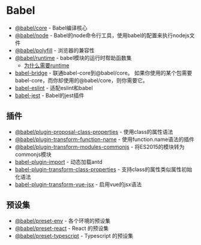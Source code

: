 # Babel

- [@babel/core](https://www.npmjs.com/package/@babel/core) - Babel编译核心
- [@babel/node](https://www.npmjs.com/package/@babel/node) - Babel的node命令行工具，使用babel的配置来执行nodejs文件
- [@babel/polyfill](https://www.npmjs.com/package/@babel/polyfill) - 浏览器的兼容性
- [@babel/runtime](https://www.npmjs.com/package/@babel/runtime) - babel模块的运行时帮助函数集
    - [为什么需要runtime](https://omnipotent-front-end.github.io/library/babel.html#%E4%B8%BA%E4%BB%80%E4%B9%88%E9%9C%80%E8%A6%81-babel-runtime-%E5%AE%83%E5%92%8C-babel-polyfill%E6%9C%89%E4%BB%80%E4%B9%88%E5%8C%BA%E5%88%AB%EF%BC%9F)
- [babel-bridge](https://github.com/babel/babel-bridge) - 联通babel-core到@babel/core。 如果你使用的某个包需要babel-core，而你却使用的@babel/core，则你需要它。
- [babel-eslint](https://github.com/babel/babel-eslint) - 适配eslint和babel
- [babel-jest](https://www.npmjs.com/package/babel-jest) - Babel的jest插件

## 插件

- [@babel/plugin-proposal-class-properties](https://github.com/babel/babel/tree/master/packages/babel-plugin-proposal-class-properties) - 使用class的属性语法
- [@babel/plugin-transform-function-name](https://www.npmjs.com/package/@babel/plugin-transform-function-name) - 使用function.name语法的插件
- [@babel/plugin-transform-modules-commonjs](https://www.npmjs.com/package/@babel/plugin-transform-modules-commonjs) - 将ES2015的模块转为commonjs模块
- [babel-plugin-import](https://www.npmjs.com/package/babel-plugin-import) - 动态加载antd
- [babel-plugin-transform-class-properties](https://www.npmjs.com/package/babel-plugin-transform-class-properties) - 支持class的属性类似属性初始化语法
- [babel-plugin-transform-vue-jsx](https://github.com/vuejs/babel-plugin-transform-vue-jsx) - 启用vue的jsx语法

## 预设集

- [@babel/preset-env](https://www.npmjs.com/package/@babel/preset-env) - 各个环境的预设集
- [@babel/preset-react](https://www.npmjs.com/package/@babel/preset-react) - React 的预设集
- [@babel/preset-typescript](https://www.npmjs.com/package/@babel/preset-typescript) - Typescript 的预设集